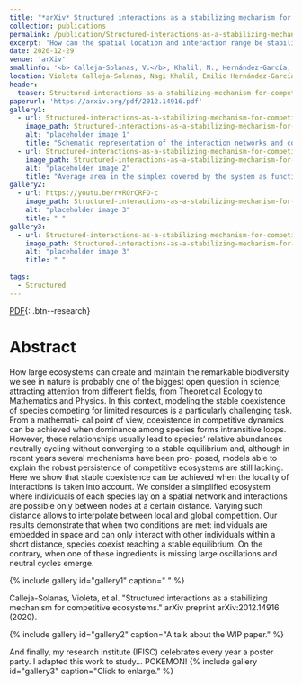 ```yaml
---
title: "*arXiv* Structured interactions as a stabilizing mechanism for competitive ecosystems"
collection: publications
permalink: /publication/Structured-interactions-as-a-stabilizing-mechanism-for-competitive-ecosystems
excerpt: 'How can the spatial location and interaction range be stabilizing?'
date: 2020-12-29
venue: 'arXiv'
smallinfo: '<b> Calleja-Solanas, V.</b>, Khalil, N., Hernández-García, E.,  Gómez-Gardeñes, J. & Meloni, S., <b><i>arXiv</i></b> (2020)'
location: Violeta Calleja-Solanas, Nagi Khalil, Emilio Hernández-García, Jesús Gómez-Gardeñes, Sandro Meloni
header:
  teaser: Structured-interactions-as-a-stabilizing-mechanism-for-competitive-ecosystems/fig1.png
paperurl: 'https://arxiv.org/pdf/2012.14916.pdf'
gallery1:
  - url: Structured-interactions-as-a-stabilizing-mechanism-for-competitive-ecosystems/fig1.png
    image_path: Structured-interactions-as-a-stabilizing-mechanism-for-competitive-ecosystems/fig1.png
    alt: "placeholder image 1"
    title: "Schematic representation of the interaction networks and competitive dynamics."
  - url: Structured-interactions-as-a-stabilizing-mechanism-for-competitive-ecosystems/fig3.png
    image_path: Structured-interactions-as-a-stabilizing-mechanism-for-competitive-ecosystems/fig3.png
    alt: "placeholder image 2"
    title: "Average area in the simplex covered by the system as function of average degree, for different networks."
gallery2:
  - url: https://youtu.be/rvROrCRFO-c
    image_path: Structured-interactions-as-a-stabilizing-mechanism-for-competitive-ecosystems/video.png
    alt: "placeholder image 3"
    title: " "
gallery3:
  - url: Structured-interactions-as-a-stabilizing-mechanism-for-competitive-ecosystems/pokemon.jpeg
    image_path: Structured-interactions-as-a-stabilizing-mechanism-for-competitive-ecosystems/pokemon.jpeg
    alt: "placeholder image 3"
    title: " "
 
tags:
  - Structured
---
```


[PDF](https://arxiv.org/pdf/2012.14916.pdf){: .btn--research}

# Abstract
How large ecosystems can create and maintain the remarkable
biodiversity we see in nature is probably one of the biggest open question in science; attracting attention from
different fields, from Theoretical Ecology to Mathematics and Physics. In this context, modeling the stable
coexistence of species competing for limited resources is a particularly challenging task. From a mathemati-
cal point of view, coexistence in competitive dynamics can be achieved when dominance among species forms
intransitive loops. However, these relationships usually lead to species’ relative abundances neutrally cycling
without converging to a stable equilibrium and, although in recent years several mechanisms have been pro-
posed, models able to explain the robust persistence of competitive ecosystems are still lacking. Here we show
that stable coexistence can be achieved when the locality of interactions is taken into account. We consider a
simplified ecosystem where individuals of each species lay on a spatial network and interactions are possible
only between nodes at a certain distance. Varying such distance allows to interpolate between local and global
competition. Our results demonstrate that when two conditions are met: individuals are embedded in space and
can only interact with other individuals within a short distance, species coexist reaching a stable equilibrium.
On the contrary, when one of these ingredients is missing large oscillations and neutral cycles emerge.

{% include gallery id="gallery1" caption=" " %}


Calleja-Solanas, Violeta, et al. "Structured interactions as a stabilizing mechanism for competitive ecosystems." arXiv preprint arXiv:2012.14916 (2020).

{% include gallery id="gallery2"  caption="A talk about the WIP paper." %}

And finally, my research institute (IFISC) celebrates every year a poster party. I adapted this work to study... POKEMON!
{% include gallery id="gallery3"  caption="Click to enlarge." %}
